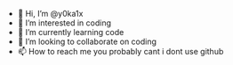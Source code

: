 - 👋 Hi, I’m @y0ka1x
- 👀 I’m interested in coding
- 🌱 I’m currently learning code
- 💞️ I’m looking to collaborate on coding
- 📫 How to reach me you probably cant i dont use github

<!---
y0ka1x/y0ka1x is a ✨ special ✨ repository because its `README.md` (this file) appears on your GitHub profile.
You can click the Preview link to take a look at your changes.
--->
